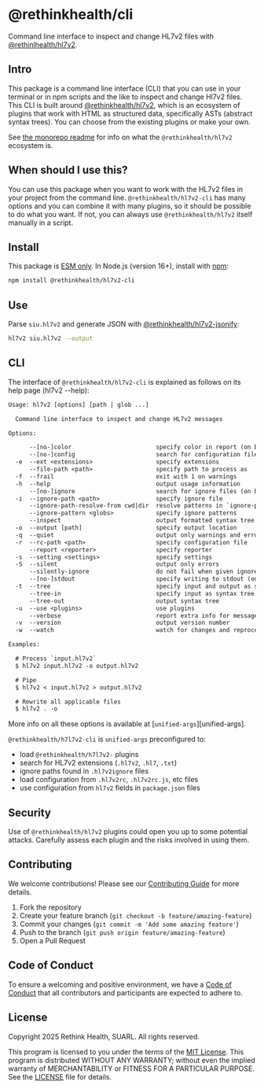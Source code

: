 # @rethinkhealth/cli

Command line interface to inspect and change HL7v2 files with [@rethinlhealth/hl7v2](https://github.com/rethinkhealth/hl7v2/).

## Intro

This package is a command line interface (CLI) that you can use in your terminal or in npm scripts and the like to inspect and change Hl7v2 files. This CLI is built around [@rethinkhealth/hl7v2](../../README.md), which is an ecosystem of plugins that work with HTML as structured data, specifically ASTs (abstract syntax trees). You can choose from the existing plugins or make your own.

See [the monorepo readme](https://github.com/rethinkhealth/hl7v2/) for info on what the `@rethinkhealth/hl7v2` ecosystem is.

## When should I use this?

You can use this package when you want to work with the HL7v2 files in your project from the command line. `@rethinkhealth/hl7v2-cli` has many options and you can combine it with many plugins, so it should be possible to do what you want. If not, you can always use `@rethinkhealth/hl7v2` itself manually in a script.

## Install

This package is [ESM only](https://gist.github.com/sindresorhus/a39789f98801d908bbc7ff3ecc99d99c). In Node.js (version 16+), install with [npm](https://docs.npmjs.com/cli/v11/commands/npm-install):

```bash
npm install @rethinkhealth/hl7v2-cli
```

## Use

Parse `siu.hl7v2` and generate JSON with [@rethinkhealth/hl7v2-jsonify](../hl7v2-jsonify/):

```bash
hl7v2 siu.hl7v2 --output
```

## CLI

The interface of `@rethinkhealth/hl7v2-cli` is explained as follows on its help page (hl7v2 --help):

```txt
Usage: hl7v2 [options] [path | glob ...]

  Command line interface to inspect and change HL7v2 messages

Options:

      --[no-]color                        specify color in report (on by default)
      --[no-]config                       search for configuration files (on by default)
  -e  --ext <extensions>                  specify extensions
      --file-path <path>                  specify path to process as
  -f  --frail                             exit with 1 on warnings
  -h  --help                              output usage information
      --[no-]ignore                       search for ignore files (on by default)
  -i  --ignore-path <path>                specify ignore file
      --ignore-path-resolve-from cwd|dir  resolve patterns in `ignore-path` from its directory or cwd
      --ignore-pattern <globs>            specify ignore patterns
      --inspect                           output formatted syntax tree
  -o  --output [path]                     specify output location
  -q  --quiet                             output only warnings and errors
  -r  --rc-path <path>                    specify configuration file
      --report <reporter>                 specify reporter
  -s  --setting <settings>                specify settings
  -S  --silent                            output only errors
      --silently-ignore                   do not fail when given ignored files
      --[no-]stdout                       specify writing to stdout (on by default)
  -t  --tree                              specify input and output as syntax tree
      --tree-in                           specify input as syntax tree
      --tree-out                          output syntax tree
  -u  --use <plugins>                     use plugins
      --verbose                           report extra info for messages
  -v  --version                           output version number
  -w  --watch                             watch for changes and reprocess

Examples:

  # Process `input.hl7v2`
  $ hl7v2 input.hl7v2 -o output.hl7v2

  # Pipe
  $ hl7v2 < input.hl7v2 > output.hl7v2

  # Rewrite all applicable files
  $ hl7v2 . -o
```

More info on all these options is available at [`unified-args`][unified-args]. 

`@rethinkhealth/h7l7v2-cli` is `unified-args` preconfigured to:

* load `@rethinkhealth/h7l7v2-` plugins
* search for HL7v2 extensions (`.hl7v2`, `.hl7`, `.txt`)
* ignore paths found in `.hl7v2ignore` files
* load configuration from `.hl7v2rc`, `.hl7v2rc.js`, etc files
* use configuration from `hl7v2` fields in `package.json` files

## Security

Use of `@rethinkhealth/hl7v2` plugins could open you up to some potential attacks. Carefully assess each plugin and the risks involved in using them.

## Contributing

We welcome contributions! Please see our [Contributing Guide](../../CONTRIBUTING.md) for more details.

1. Fork the repository
2. Create your feature branch (`git checkout -b feature/amazing-feature`)
3. Commit your changes (`git commit -m 'Add some amazing feature'`)
4. Push to the branch (`git push origin feature/amazing-feature`)
5. Open a Pull Request

## Code of Conduct

To ensure a welcoming and positive environment, we have a [Code of Conduct](../../CODE_OF_CONDUCT.md) that all contributors and participants are expected to adhere to.

## License

Copyright 2025 Rethink Health, SUARL. All rights reserved.

This program is licensed to you under the terms of the [MIT License](https://opensource.org/licenses/MIT). This program is distributed WITHOUT ANY WARRANTY; without even the implied warranty of MERCHANTABILITY or FITNESS FOR A PARTICULAR PURPOSE. See the [LICENSE](../../LICENSE) file for details.
